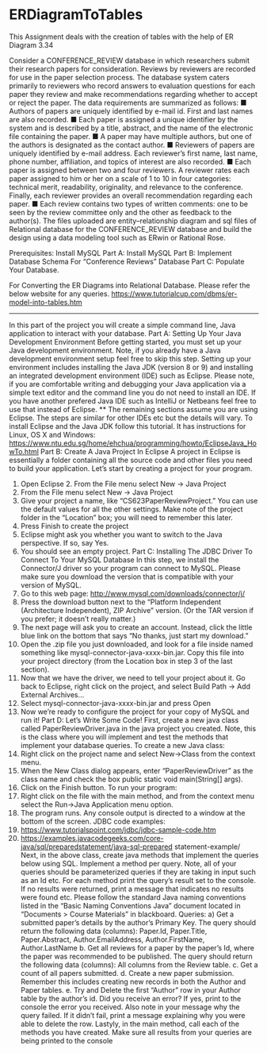 # ERDiagramToTables
This Assignment deals with the creation of tables with the help of ER Diagram 3.34

Consider a CONFERENCE_REVIEW database in which researchers submit
their research papers for consideration. Reviews by reviewers are recorded
for use in the paper selection process. The database system caters primarily
to reviewers who record answers to evaluation questions for each paper they
review and make recommendations regarding whether to accept or reject
the paper. The data requirements are summarized as follows:
■ Authors of papers are uniquely identified by e-mail id. First and last names
are also recorded.
■ Each paper is assigned a unique identifier by the system and is described
by a title, abstract, and the name of the electronic file containing the paper.
■ A paper may have multiple authors, but one of the authors is designated as
the contact author.
■ Reviewers of papers are uniquely identified by e-mail address. Each reviewer’s first name, last name, phone number, affiliation, and topics of interest are also recorded.
■ Each paper is assigned between two and four reviewers. A reviewer rates
each paper assigned to him or her on a scale of 1 to 10 in four categories:
technical merit, readability, originality, and relevance to the conference.
Finally, each reviewer provides an overall recommendation regarding
each paper.
■ Each review contains two types of written comments: one to be seen by
the review committee only and the other as feedback to the author(s).
The files uploaded are entity–relationship diagram and sql files of Relational database for the CONFERENCE_REVIEW database and build the design using a data modeling tool such as ERwin or Rational Rose.

Prerequisites: Install MySQL
Part A: Install MySQL
Part B: Implement Database Schema For “Conference Reviews” Database
Part C: Populate Your Database.

For Converting the ER Diagrams into Relational Database. Please refer the below website for any queries.
https://www.tutorialcup.com/dbms/er-model-into-tables.htm

---------------------------------------------------------------------------------------------------------------------------------------------------------------------

In this part of the project you will create a simple command line, Java application to interact with
your database.
Part A: Setting Up Your Java Development Environment
Before getting started, you must set up your Java development environment. Note, if you
already have a Java development environment setup feel free to skip this step.
Setting up your environment includes installing the Java JDK (version 8 or 9) and installing an
integrated development environment (IDE) such as Eclipse.
Please note, if you are comfortable writing and debugging your Java application via a simple
text editor and the command line you do not need to install an IDE. If you have another prefered
Java IDE such as IntelliJ or Netbeans feel free to use that instead of Eclipse.
** The remaining sections assume you are using Eclipse. The steps are similar for other IDEs
etc but the details will vary.
To install Eclipse and the Java JDK follow this tutorial. It has instructions for Linux, OS X
and Windows:
https://www.ntu.edu.sg/home/ehchua/programming/howto/EclipseJava_HowTo.html
Part B: Create A Java Project In Eclipse
A project in Eclipse is essentially a folder containing all the source code and other files you need
to build your application. Let’s start by creating a project for your program.
1. Open Eclipse 2. From the File menu select New → Java Project
2. From the File menu select New → Java Project
3. Give your project a name, like “CS623PaperReviewProject.” You can use the default values
for all the other settings. Make note of the project folder in the “Location” box; you will need to
remember this later.
4. Press Finish to create the project
5. Eclipse might ask you whether you want to switch to the Java perspective. If so, say Yes.
6. You should see an empty project.
Part C: Installing The JDBC Driver To Connect To Your MySQL Database
In this step, we install the Connector/J driver so your program can connect to MySQL. Please
make sure you download the version that is compatible with your version of MySQL.
1. Go to this web page: http://www.mysql.com/downloads/connector/j/
2. Press the download button next to the “Platform Independent (Architecture Independent),
ZIP Archive” version. (Or the TAR version if you prefer; it doesn’t really matter.)
3. The next page will ask you to create an account. Instead, click the little blue link on the
bottom that says “No thanks, just start my download.”
4. Open the .zip file you just downloaded, and look for a file inside named something like
mysql-connector-java-xxxx-bin.jar. Copy this file into your project directory (from the Location
box in step 3 of the last section).
5. Now that we have the driver, we need to tell your project about it. Go back to Eclipse, right
click on the project, and select Build Path → Add External Archives…
6. Select mysql-connector-java-xxxx-bin.jar and press Open
7. Now we’re ready to configure the project for your copy of MySQL and run it!
Part D: Let’s Write Some Code!
First, create a new java class called PaperReviewDriver.java in the java project you created.
Note, this is the class where you will implement and test the methods that implement your
database queries.
To create a new Java class:
1. Right click on the project name and select New->Class from the context menu.
2. When the New Class dialog appears, enter “PaperReviewDriver” as the class name and
check the box public static void main(String[] args).
3. Click on the Finish button.
To run your program:
4. Right click on the file with the main method, and from the context menu select the
Run->Java Application menu option.
5. The program runs. Any console output is directed to a window at the bottom of the
screen.
JDBC code examples:
6. https://www.tutorialspoint.com/jdbc/jdbc-sample-code.htm
7. https://examples.javacodegeeks.com/core-java/sql/preparedstatement/java-sql-prepared
statement-example/
Next, in the above class, create java methods that implement the queries below using SQL.
Implement a method per query. Note, all of your queries should be parameterized queries if
they are taking in input such as an Id etc. For each method print the query’s result set to the
console. If no results were returned, print a message that indicates no results were found etc.
Please follow the standard Java naming conventions listed in the “Basic Naming
Conventions Java” document located in “Documents > Course Materials” in blackboard.
Queries:
a) Get a submitted paper’s details by the author’s Primary Key. The query should return the
following data (columns): Paper.Id, Paper.Title, Paper.Abstract, Author.EmailAddress,
Author.FirstName, Author.LastName
b. Get all reviews for a paper by the paper’s Id, where the paper was recommended to be
published. The query should return the following data (columns): All columns from the
Review table.
c. Get a count of all papers submitted.
d. Create a new paper submission. Remember this includes creating new records in both
the Author and Paper tables.
e. Try and Delete the first “Author” row in your Author table by the author’s id. Did you
receive an error? If yes, print to the console the error you received. Also note in your
message why the query failed. If it didn’t fail, print a message explaining why you were
able to delete the row.
Lastyly, in the main method, call each of the methods you have created. Make sure all results
from your queries are being printed to the console
